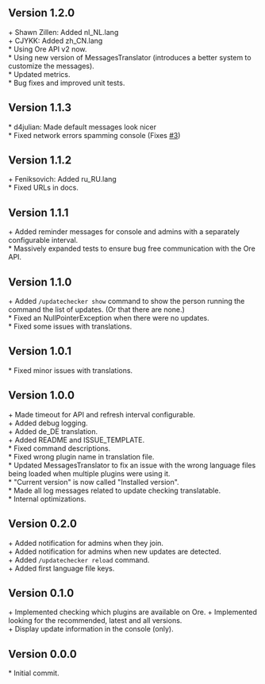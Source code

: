 Version 1.2.0
-------------

\+ Shawn Zillen: Added nl_NL.lang  
\+ CJYKK: Added zh_CN.lang  
\* Using Ore API v2 now.  
\* Using new version of MessagesTranslator (introduces a better system to customize the messages).  
\* Updated metrics.  
\* Bug fixes and improved unit tests.  


Version 1.1.3
-------------

\* d4julian: Made default messages look nicer  
\* Fixed network errors spamming console (Fixes [#3](https://github.com/AuraDevelopmentTeam/AuraUpdateChecker/issues/3))  


Version 1.1.2
-------------

\+ Feniksovich: Added ru_RU.lang  
\* Fixed URLs in docs.  


Version 1.1.1
-------------

\+ Added reminder messages for console and admins with a separately configurable interval.  
\* Massively expanded tests to ensure bug free communication with the Ore API.  


Version 1.1.0
-------------

\+ Added `/updatechecker show` command to show the person running the command the list of updates. (Or that there are none.)  
\* Fixed an NullPointerException when there were no updates.  
\* Fixed some issues with translations.  


Version 1.0.1
-------------

\* Fixed minor issues with translations.  


Version 1.0.0
-------------

\+ Made timeout for API and refresh interval configurable.  
\+ Added debug logging.  
\+ Added de_DE translation.  
\+ Added README and ISSUE_TEMPLATE.  
\* Fixed command descriptions.  
\* Fixed wrong plugin name in translation file.  
\* Updated MessagesTranslator to fix an issue with the wrong language files being loaded when multiple plugins were using it.  
\* "Current version" is now called "Installed version".  
\* Made all log messages related to update checking translatable.  
\* Internal optimizations.  


Version 0.2.0
-------------

\+ Added notification for admins when they join.  
\+ Added notification for admins when new updates are detected.  
\+ Added `/updatechecker reload` command.  
\+ Added first language file keys.  


Version 0.1.0
-------------

\+ Implemented checking which plugins are available on Ore.
\+ Implemented looking for the recommended, latest and all versions.  
\+ Display update information in the console (only).  

Version 0.0.0
-------------

\* Initial commit.  
